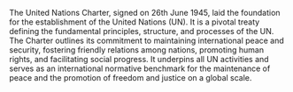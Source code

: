 
The United Nations Charter, signed on 26th June 1945, laid the foundation for the establishment of the United Nations (UN). It is a pivotal treaty defining the fundamental principles, structure, and processes of the UN. The Charter outlines its commitment to maintaining international peace and security, fostering friendly relations among nations, promoting human rights, and facilitating social progress. It underpins all UN activities and serves as an international normative benchmark for the maintenance of peace and the promotion of freedom and justice on a global scale.

